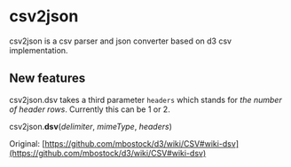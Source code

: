 csv2json
========

csv2json is a csv parser and json converter based on d3 csv implementation.

## New features

csv2json.dsv takes a third parameter `headers` which stands for *the number of header rows*. Currently this can be 1 or 2.

csv2json.<b>dsv</b>(<i>delimiter</i>, <i>mimeType</i>, <i>headers</i>)

Original: [https://github.com/mbostock/d3/wiki/CSV#wiki-dsv](https://github.com/mbostock/d3/wiki/CSV#wiki-dsv)